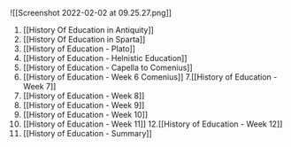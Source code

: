 

![[Screenshot 2022-02-02 at 09.25.27.png]]

1. [[History Of Education in Antiquity]]
2. [[History Of Education in Sparta]]
3. [[History of Education - Plato]]
4. [[History of Education - Helnistic Education]]
5. [[History of Education - Capella to Comenius]]
6. [[History of Education - Week 6 Comenius]]
7.[[History of Education - Week 7]]
8. [[History of Education - Week 8]]
9. [[History of Education - Week 9]]
10. [[History of Education - Week 10]]
11. [[History of Education - Week 11]]
12.[[History of Education - Week 12]]
13. [[History of Education - Summary]]

